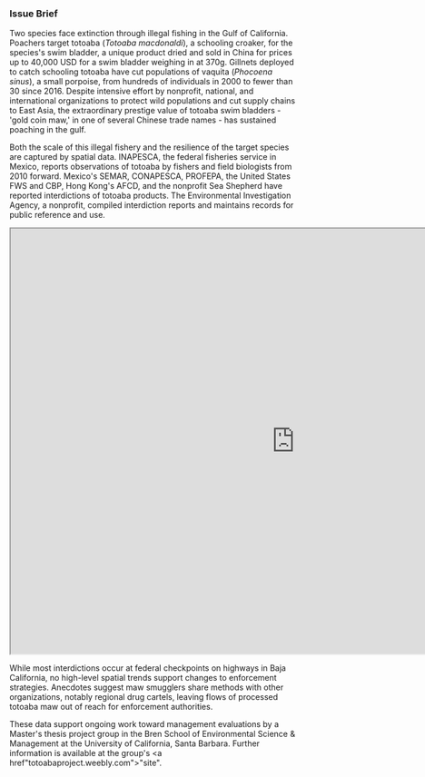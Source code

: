 ### Issue Brief
Two species face extinction through illegal fishing in the Gulf of California. Poachers target totoaba (<i>Totoaba macdonaldi</i>), a schooling croaker, for the species's swim bladder, a unique product dried and sold in China for prices up to 40,000 USD for a swim bladder weighing in at 370g. Gillnets deployed to catch schooling totoaba have cut populations of vaquita (<i>Phocoena sinus</i>), a small porpoise, from hundreds of individuals in 2000 to fewer than 30 since 2016. Despite intensive effort by nonprofit, national, and international organizations to protect wild populations and cut supply chains to East Asia, the extraordinary prestige value of totoaba swim bladders - 'gold coin maw,' in one of several Chinese trade names - has sustained poaching in the gulf. 

Both the scale of this illegal fishery and the resilience of the target species are captured by spatial data. INAPESCA, the federal fisheries service in Mexico, reports observations of totoaba by fishers and field biologists from 2010 forward. Mexico's SEMAR, CONAPESCA, PROFEPA, the United States FWS and CBP, Hong Kong's AFCD, and the nonprofit Sea Shepherd have reported interdictions of totoaba products. The Environmental Investigation Agency, a nonprofit, compiled interdiction reports and maintains records for public reference and use.

<iframe width="1000" height="750" scrolling ="no" src="https://amsteinkruger.github.io/tma_sp/"></iframe>


While most interdictions occur at federal checkpoints on highways in Baja California, no high-level spatial trends support changes to enforcement strategies. Anecdotes suggest maw smugglers share methods with other organizations, notably regional drug cartels, leaving flows of processed totoaba maw out of reach for enforcement authorities. 

These data support ongoing work toward management evaluations by a Master's thesis project group in the Bren School of Environmental Science & Management at the University of California, Santa Barbara. Further information is available at the group's <a href"totoabaproject.weebly.com">"site"</a>.
